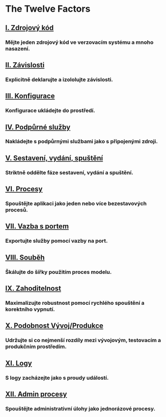 The Twelve Factors
==================

## [I. Zdrojový kód](./codebase)

### Mějte jeden zdrojový kód ve verzovacím systému a mnoho nasazení.

## [II. Závislosti](./dependencies)

### Explicitně deklarujte a izololujte závislosti.

## [III. Konfigurace](./config)

### Konfigurace ukládejte do prostředí.

## [IV. Podpůrné služby](./backing-services)

### Nakládejte s podpůrnými službami jako s připojenými zdroji.

## [V. Sestavení, vydání, spuštění](./build-release-run)

### Striktně oddělte fáze sestavení, vydání a spuštění.

## [VI. Procesy](./processes)

### Spouštějte aplikaci jako jeden nebo více bezestavových procesů.

## [VII. Vazba s portem](./port-binding)

### Exportujte služby pomocí vazby na port.

## [VIII. Souběh](./concurrency)

### Škálujte do šířky použitím proces modelu.

## [IX. Zahoditelnost](./disposability)

### Maximalizujte robustnost pomocí rychlého spouštění a korektního vypnutí.

## [X. Podobnost Vývoj/Produkce](./dev-prod-parity)

### Udržujte si co nejmenší rozdíly mezi vývojovým, testovacím a produkčním prostředím.

## [XI. Logy](./logs)

### S logy zacházejte jako s proudy událostí.

## [XII. Admin procesy](./admin-processes)

### Spouštějte administrativní úlohy jako jednorázové procesy.

